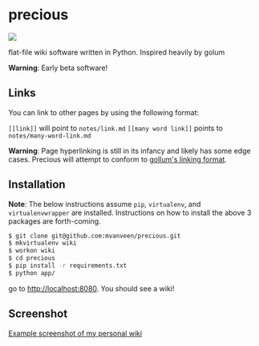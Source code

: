 precious
========

![](http://1.bp.blogspot.com/_g9aAldovQlE/TQbubvFcMtI/AAAAAAAAABA/dISjf3vbveI/s1600/6_gandalf_smokingpipe.jpg)

flat-file wiki software written in Python.  Inspired heavily by golum

**Warning**: Early beta software!

## Links

You can link to other pages by using the following format:

`[[link]]` will point to `notes/link.md`
`[[many word link]]` points to `notes/many-word-link.md`

**Warning**: Page hyperlinking is still in its infancy and likely has some edge cases.   Precious will attempt to conform to [gollum's linking format](https://github.com/gollum/gollum/wiki).

## Installation

**Note**: The below instructions assume `pip`, `virtualenv`, and `virtualenvwrapper` are installed.  Instructions on how to install the above 3 packages are forth-coming.

```bash
$ git clone git@github.com:mvanveen/precious.git
$ mkvirtualenv wiki
$ workon wiki
$ cd precious
$ pip install -r requirements.txt
$ python app/
```

go to [http://localhost:8080](http://localhost:8080).  You should see a wiki!


## Screenshot


[Example screenshot of my personal wiki](http://dl.dropbox.com/u/17210216/Screenshots/4r.png)
